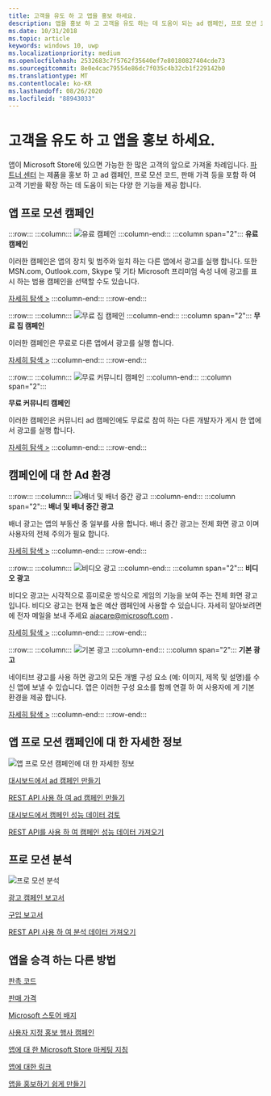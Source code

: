 ```yaml
---
title: 고객을 유도 하 고 앱을 홍보 하세요.
description: 앱을 홍보 하 고 고객을 유도 하는 데 도움이 되는 ad 캠페인, 프로 모션 코드 및 판매 가격과 같은 파트너 센터의 기능에 대해 알아보세요.
ms.date: 10/31/2018
ms.topic: article
keywords: windows 10, uwp
ms.localizationpriority: medium
ms.openlocfilehash: 2532683c7f5762f35640ef7e80180827404cde73
ms.sourcegitcommit: 8e0e4cac79554e86dc7f035c4b32cb1f229142b0
ms.translationtype: MT
ms.contentlocale: ko-KR
ms.lasthandoff: 08/26/2020
ms.locfileid: "88943033"
---
```

# <a name="attract-customers-and-promote-your-apps"></a>고객을 유도 하 고 앱을 홍보 하세요.

앱이 Microsoft Store에 있으면 가능한 한 많은 고객의 앞으로 가져올 차례입니다. [파트너 센터](https://partner.microsoft.com/dashboard) 는 제품을 홍보 하 고 ad 캠페인, 프로 모션 코드, 판매 가격 등을 포함 하 여 고객 기반을 확장 하는 데 도움이 되는 다양 한 기능을 제공 합니다.

## <a name="app-promotion-campaigns"></a>앱 프로 모션 캠페인

:::row:::
    :::column:::
        ![유료 캠페인](images/ads-paid-campaign.png)
    :::column-end:::
    :::column span="2":::
**유료 캠페인**

이러한 캠페인은 앱의 장치 및 범주와 일치 하는 다른 앱에서 광고를 실행 합니다. 또한 MSN.com, Outlook.com, Skype 및 기타 Microsoft 프리미엄 속성 내에 광고를 표시 하는 범용 캠페인을 선택할 수도 있습니다.

[자세히 탐색 >](create-an-ad-campaign-for-your-app.md)
    :::column-end:::
:::row-end:::

:::row:::
    :::column:::
        ![무료 집 캠페인](images/ads-house-campaign.png)
    :::column-end:::
    :::column span="2":::
**무료 집 캠페인**

이러한 캠페인은 무료로 다른 앱에서 광고를 실행 합니다.

[자세히 탐색 >](about-house-ads.md)
    :::column-end:::
:::row-end:::

:::row:::
    :::column:::
        ![무료 커뮤니티 캠페인](images/ads-community-campaign.png)
    :::column-end:::
    :::column span="2":::
    
**무료 커뮤니티 캠페인**

이러한 캠페인은 커뮤니티 ad 캠페인에도 무료로 참여 하는 다른 개발자가 게시 한 앱에서 광고를 실행 합니다.

[자세히 탐색 >](create-an-ad-campaign-for-your-app.md)
    :::column-end:::
:::row-end:::

## <a name="ad-experiences-for-campaigns"></a>캠페인에 대 한 Ad 환경

:::row:::
    :::column:::
        ![배너 및 배너 중간 광고](images/ads-ban-example.png)
    :::column-end:::
    :::column span="2":::
**배너 및 배너 중간 광고**

배너 광고는 앱의 부동산 중 일부를 사용 합니다. 배너 중간 광고는 전체 화면 광고 이며 사용자의 전체 주의가 필요 합니다.

[자세히 탐색 >](../monetize/supported-ad-sizes-for-banner-ads.md)
    :::column-end:::
:::row-end:::

:::row:::
    :::column:::
        ![비디오 광고](images/ads-video-example.png)
    :::column-end:::
    :::column span="2":::
**비디오 광고**

비디오 광고는 시각적으로 흥미로운 방식으로 게임의 기능을 보여 주는 전체 화면 광고입니다. 비디오 광고는 현재 높은 예산 캠페인에 사용할 수 있습니다. 자세히 알아보려면에 전자 메일을 보내 주세요 aiacare@microsoft.com .

[자세히 탐색 >](../monetize/interstitial-ads.md)
    :::column-end:::
:::row-end:::

:::row:::
    :::column:::
        ![기본 광고](images/ads-native-example.png)
    :::column-end:::
    :::column span="2":::
**기본 광고**

네이티브 광고를 사용 하면 광고의 모든 개별 구성 요소 (예: 이미지, 제목 및 설명)를 수신 앱에 보낼 수 있습니다. 앱은 이러한 구성 요소를 함께 연결 하 여 사용자에 게 기본 환경을 제공 합니다.

[자세히 탐색 >](../monetize/native-ads.md)
    :::column-end:::
:::row-end:::

## <a name="learn-more-about-app-promotion-campaigns"></a>앱 프로 모션 캠페인에 대 한 자세한 정보

![앱 프로 모션 캠페인에 대 한 자세한 정보](images/app-promotion-campaigns.png)

[대시보드에서 ad 캠페인 만들기](create-an-ad-campaign-for-your-app.md)

[REST API 사용 하 여 ad 캠페인 만들기](https://docs.microsoft.com/windows/uwp/monetize/run-ad-campaigns-using-windows-store-services)

[대시보드에서 캠페인 성능 데이터 검토](promote-your-app-report.md)

[REST API를 사용 하 여 캠페인 성능 데이터 가져오기](https://docs.microsoft.com/windows/uwp/monetize/)

## <a name="promotion-analytics"></a>프로 모션 분석

![프로 모션 분석](images/ads-promotion-analytics.png)

[광고 캠페인 보고서](promote-your-app-report.md)

[구입 보고서](acquisitions-report.md)

[REST API 사용 하 여 분석 데이터 가져오기](https://docs.microsoft.com/windows/uwp/monetize/access-analytics-data-using-windows-store-services)

## <a name="other-ways-to-promote-your-app"></a>앱을 승격 하는 다른 방법

[판촉 코드](generate-promotional-codes.md)

[판매 가격](put-apps-and-add-ons-on-sale.md)

[Microsoft 스토어 배지](https://developer.microsoft.com/store/badges)

[사용자 지정 홍보 행사 캠페인](create-a-custom-app-promotion-campaign.md)

[앱에 대 한 Microsoft Store 마케팅 지침](app-marketing-guidelines.md)

[앱에 대한 링크](link-to-your-app.md)

[앱을 홍보하기 쉽게 만들기](make-your-app-easier-to-promote.md)

